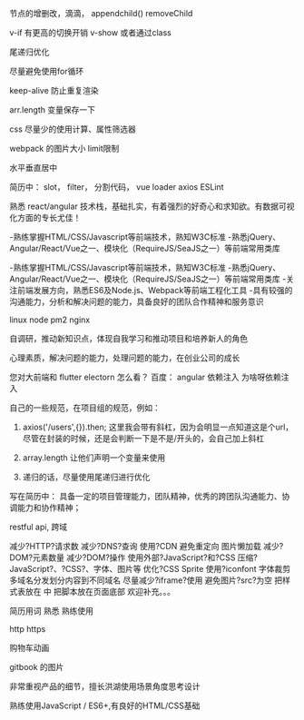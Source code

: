 ﻿节点的增删改，滴滴， appendchild() removeChild


v-if 有更高的切换开销   v-show  或者通过class

尾递归优化

尽量避免使用for循环

keep-alive 防止重复渲染

arr.length  变量保存一下



css 尽量少的使用计算、属性筛选器

webpack 的图片大小 limit限制


水平垂直居中


简历中： slot， filter， 分割代码， vue loader   axios   ESLint


熟悉 react/angular 技术栈，基础扎实，有着强烈的好奇心和求知欲。有数据可视化方面的专长尤佳！

-熟练掌握HTML/CSS/Javascript等前端技术，熟知W3C标准
-熟悉jQuery、Angular/React/Vue之一、模块化（RequireJS/SeaJS之一）等前端常用类库

-熟练掌握HTML/CSS/Javascript等前端技术，熟知W3C标准
-熟悉jQuery、Angular/React/Vue之一、模块化（RequireJS/SeaJS之一）等前端常用类库
-关注前端发展方向，熟悉ES6及Node.js、Webpack等前端工程化工具
-具有较强的沟通能力，分析和解决问题的能力，具备良好的团队合作精神和服务意识


linux  node  pm2  nginx


自调研，推动新知识点，体现自我学习和推动项目和培养新人的角色

心理素质，解决问题的能力，处理问题的能力，在创业公司的成长

您对大前端和 flutter  electorn 怎么看？  百度： angular 依赖注入 为啥呀依赖注入


自己的一些规范，在项目组的规范，例如：
1. axios('/users',{}).then;  这里我会带有斜杠，因为会明显一点知道这是个url，尽管在封装的时候，还是会判断一下是不是/开头的，会自己加上斜杠

2. array.length  让他们声明一个变量来使用

3. 递归的话，尽量使用尾递归进行优化


写在简历中： 具备一定的项目管理能力，团队精神，优秀的跨团队沟通能力、协调能力和协作精神；

restful api, 跨域

减少?HTTP?请求数
减少?DNS?查询
使用?CDN
避免重定向
图片懒加载
减少?DOM?元素数量
减少?DOM?操作
使用外部?JavaScript?和?CSS
压缩?JavaScript?、?CSS?、字体、图片等
优化?CSS Sprite
使用?iconfont
字体裁剪
多域名分发划分内容到不同域名
尽量减少?iframe?使用
避免图片?src?为空
把样式表放在 中
把脚本放在页面底部
欢迎补充。。。

简历用词  熟悉   熟练使用

http https


购物车动画

gitbook 的图片

非常重视产品的细节，擅长洪湖使用场景角度思考设计

熟练使用JavaScript / ES6+,有良好的HTML/CSS基础